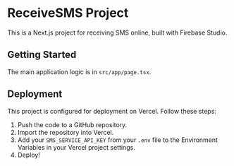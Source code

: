 # ReceiveSMS Project

This is a Next.js project for receiving SMS online, built with Firebase Studio.

## Getting Started

The main application logic is in `src/app/page.tsx`.

## Deployment

This project is configured for deployment on Vercel. Follow these steps:
1. Push the code to a GitHub repository.
2. Import the repository into Vercel.
3. Add your `SMS_SERVICE_API_KEY` from your `.env` file to the Environment Variables in your Vercel project settings.
4. Deploy!
